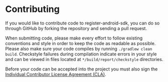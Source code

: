 # Contributing

If you would like to contribute code to register-android-sdk, you can do so through GitHub by
forking the repository and sending a pull request.

When submitting code, please make every effort to follow existing conventions and style in order to
keep the code as readable as possible. Please also make sure your code compiles by running
`./gradlew clean build`. Checkstyle failures during compilation indicate errors in your style and
can be viewed in files located at `*/build/report/checkstyle` directories.

Before your code can be accepted into the project you must also sign the
[Individual Contributor License Agreement (CLA)][1].


 [1]: https://spreadsheets.google.com/spreadsheet/viewform?formkey=dDViT2xzUHAwRkI3X3k5Z0lQM091OGc6MQ&ndplr=1